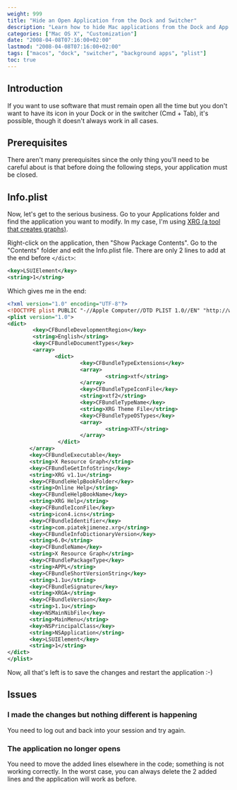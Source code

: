 ```yaml
---
weight: 999
title: "Hide an Open Application from the Dock and Switcher"
description: "Learn how to hide Mac applications from the Dock and App Switcher while keeping them running in the background."
categories: ["Mac OS X", "Customization"]
date: "2008-04-08T07:16:00+02:00"
lastmod: "2008-04-08T07:16:00+02:00"
tags: ["macos", "dock", "switcher", "background apps", "plist"]
toc: true
---
```


## Introduction

If you want to use software that must remain open all the time but you don't want to have its icon in your Dock or in the switcher (Cmd + Tab), it's possible, though it doesn't always work in all cases.

## Prerequisites

There aren't many prerequisites since the only thing you'll need to be careful about is that before doing the following steps, your application must be closed.

## Info.plist

Now, let's get to the serious business. Go to your Applications folder and find the application you want to modify. In my case, I'm using [XRG (a tool that creates graphs)](https://www.gauchosoft.com/Software/X%20Resource%20Graph/).

Right-click on the application, then "Show Package Contents". Go to the "Contents" folder and edit the Info.plist file. There are only 2 lines to add at the end before `</dict>`:

```xml
<key>LSUIElement</key>
<string>1</string>
```

Which gives me in the end:

```xml
<?xml version="1.0" encoding="UTF-8"?>
<!DOCTYPE plist PUBLIC "-//Apple Computer//DTD PLIST 1.0//EN" "http://www.apple.com/DTDs/PropertyList-1.0.dtd">
<plist version="1.0">
<dict>
        <key>CFBundleDevelopmentRegion</key>
        <string>English</string>
        <key>CFBundleDocumentTypes</key>
        <array>
               <dict>
                       <key>CFBundleTypeExtensions</key>
                       <array>
                               <string>xtf</string>
                       </array>
                       <key>CFBundleTypeIconFile</key>
                       <string>xtf2</string>
                       <key>CFBundleTypeName</key>
                       <string>XRG Theme File</string>
                       <key>CFBundleTypeOSTypes</key>
                       <array>
                               <string>XTF</string>
                       </array>
                </dict>
       </array>
       <key>CFBundleExecutable</key>
       <string>X Resource Graph</string>
       <key>CFBundleGetInfoString</key>
       <string>XRG v1.1u</string>
       <key>CFBundleHelpBookFolder</key>
       <string>Online Help</string>
       <key>CFBundleHelpBookName</key>
       <string>XRG Help</string>
       <key>CFBundleIconFile</key>
       <string>icon4.icns</string>
       <key>CFBundleIdentifier</key>
       <string>com.piatekjimenez.xrg</string>
       <key>CFBundleInfoDictionaryVersion</key>
       <string>6.0</string>
       <key>CFBundleName</key>
       <string>X Resource Graph</string>
       <key>CFBundlePackageType</key>
       <string>APPL</string>
       <key>CFBundleShortVersionString</key>
       <string>1.1u</string>
       <key>CFBundleSignature</key>
       <string>XRGA</string>
       <key>CFBundleVersion</key>
       <string>1.1u</string>
       <key>NSMainNibFile</key>
       <string>MainMenu</string>
       <key>NSPrincipalClass</key>
       <string>NSApplication</string>
       <key>LSUIElement</key>
       <string>1</string>
</dict>
</plist>
```

Now, all that's left is to save the changes and restart the application :-)

## Issues

### I made the changes but nothing different is happening

You need to log out and back into your session and try again.

### The application no longer opens

You need to move the added lines elsewhere in the code; something is not working correctly. In the worst case, you can always delete the 2 added lines and the application will work as before.
